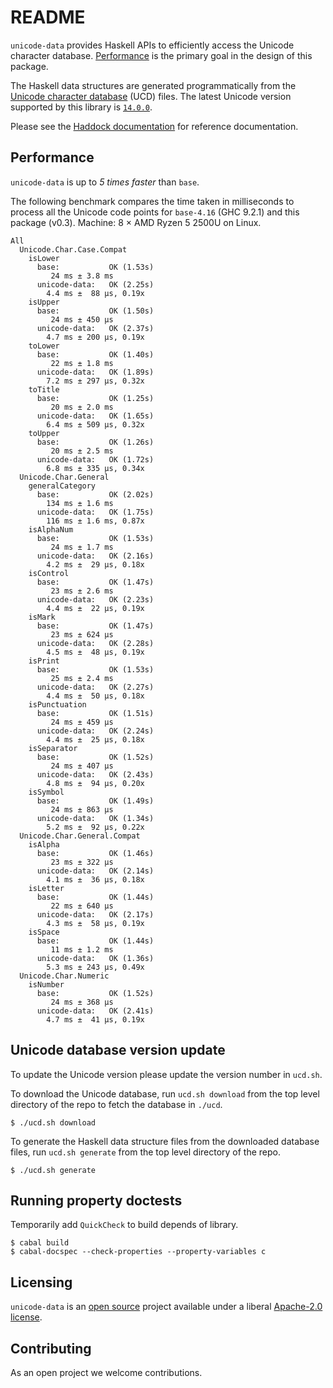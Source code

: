 # README

`unicode-data` provides Haskell APIs to efficiently access the Unicode
character database. [Performance](#performance) is the primary goal in the
design of this package.

The Haskell data structures are generated programmatically from the
[Unicode character database](https://www.unicode.org/ucd/) (UCD) files.
The latest Unicode version supported by this library is
[`14.0.0`](https://www.unicode.org/versions/Unicode14.0.0/).

Please see the
[Haddock documentation](https://hackage.haskell.org/package/unicode-data)
for reference documentation.

## Performance

`unicode-data` is up to _5 times faster_ than `base`.

The following benchmark compares the time taken in milliseconds to process all
the Unicode code points for `base-4.16` (GHC 9.2.1) and this package (v0.3).
Machine: 8 × AMD Ryzen 5 2500U on Linux.

```
All
  Unicode.Char.Case.Compat
    isLower
      base:           OK (1.53s)
         24 ms ± 3.8 ms
      unicode-data:   OK (2.25s)
        4.4 ms ±  88 μs, 0.19x
    isUpper
      base:           OK (1.50s)
         24 ms ± 450 μs
      unicode-data:   OK (2.37s)
        4.7 ms ± 200 μs, 0.19x
    toLower
      base:           OK (1.40s)
         22 ms ± 1.8 ms
      unicode-data:   OK (1.89s)
        7.2 ms ± 297 μs, 0.32x
    toTitle
      base:           OK (1.25s)
         20 ms ± 2.0 ms
      unicode-data:   OK (1.65s)
        6.4 ms ± 509 μs, 0.32x
    toUpper
      base:           OK (1.26s)
         20 ms ± 2.5 ms
      unicode-data:   OK (1.72s)
        6.8 ms ± 335 μs, 0.34x
  Unicode.Char.General
    generalCategory
      base:           OK (2.02s)
        134 ms ± 1.6 ms
      unicode-data:   OK (1.75s)
        116 ms ± 1.6 ms, 0.87x
    isAlphaNum
      base:           OK (1.53s)
         24 ms ± 1.7 ms
      unicode-data:   OK (2.16s)
        4.2 ms ±  29 μs, 0.18x
    isControl
      base:           OK (1.47s)
         23 ms ± 2.6 ms
      unicode-data:   OK (2.23s)
        4.4 ms ±  22 μs, 0.19x
    isMark
      base:           OK (1.47s)
         23 ms ± 624 μs
      unicode-data:   OK (2.28s)
        4.5 ms ±  48 μs, 0.19x
    isPrint
      base:           OK (1.53s)
         25 ms ± 2.4 ms
      unicode-data:   OK (2.27s)
        4.4 ms ±  50 μs, 0.18x
    isPunctuation
      base:           OK (1.51s)
         24 ms ± 459 μs
      unicode-data:   OK (2.24s)
        4.4 ms ±  25 μs, 0.18x
    isSeparator
      base:           OK (1.52s)
         24 ms ± 407 μs
      unicode-data:   OK (2.43s)
        4.8 ms ±  94 μs, 0.20x
    isSymbol
      base:           OK (1.49s)
         24 ms ± 863 μs
      unicode-data:   OK (1.34s)
        5.2 ms ±  92 μs, 0.22x
  Unicode.Char.General.Compat
    isAlpha
      base:           OK (1.46s)
         23 ms ± 322 μs
      unicode-data:   OK (2.14s)
        4.1 ms ±  36 μs, 0.18x
    isLetter
      base:           OK (1.44s)
         22 ms ± 640 μs
      unicode-data:   OK (2.17s)
        4.3 ms ±  58 μs, 0.19x
    isSpace
      base:           OK (1.44s)
         11 ms ± 1.2 ms
      unicode-data:   OK (1.36s)
        5.3 ms ± 243 μs, 0.49x
  Unicode.Char.Numeric
    isNumber
      base:           OK (1.52s)
         24 ms ± 368 μs
      unicode-data:   OK (2.41s)
        4.7 ms ±  41 μs, 0.19x
```

## Unicode database version update

To update the Unicode version please update the version number in
`ucd.sh`.

To download the Unicode database, run `ucd.sh download` from the top
level directory of the repo to fetch the database in `./ucd`.

```
$ ./ucd.sh download
```

To generate the Haskell data structure files from the downloaded database
files, run `ucd.sh generate` from the top level directory of the repo.

```
$ ./ucd.sh generate
```

## Running property doctests

Temporarily add `QuickCheck` to build depends of library.

```
$ cabal build
$ cabal-docspec --check-properties --property-variables c
```

## Licensing

`unicode-data` is an [open source](https://github.com/composewell/unicode-data)
project available under a liberal [Apache-2.0 license](LICENSE).

## Contributing

As an open project we welcome contributions.
